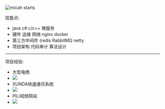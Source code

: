 ![micah starts](https://github-readme-stats.vercel.app/api?username=micah123321&count_private=true&show_icons=true&theme=radical)

技能点:
- java c# c/c++ 微服务
- 硬件 运维 网络 nginx docker 
- 第三方中间件 (redis RabbitMQ netty
- 项目架构 代码审计 算法设计
---
项目经验:
- 大型电商
- ![](https://btxo.cn/mkoss/2022/08/20/c323cf73.png)
- XUNDA快速通讯系统
- ![](https://btxo.cn/oss/2022-08-20/5584606b.png)
- PILI视频网站
- ![](https://btxo.cn/mkoss/2022/08/20/c2193cf3.png)






